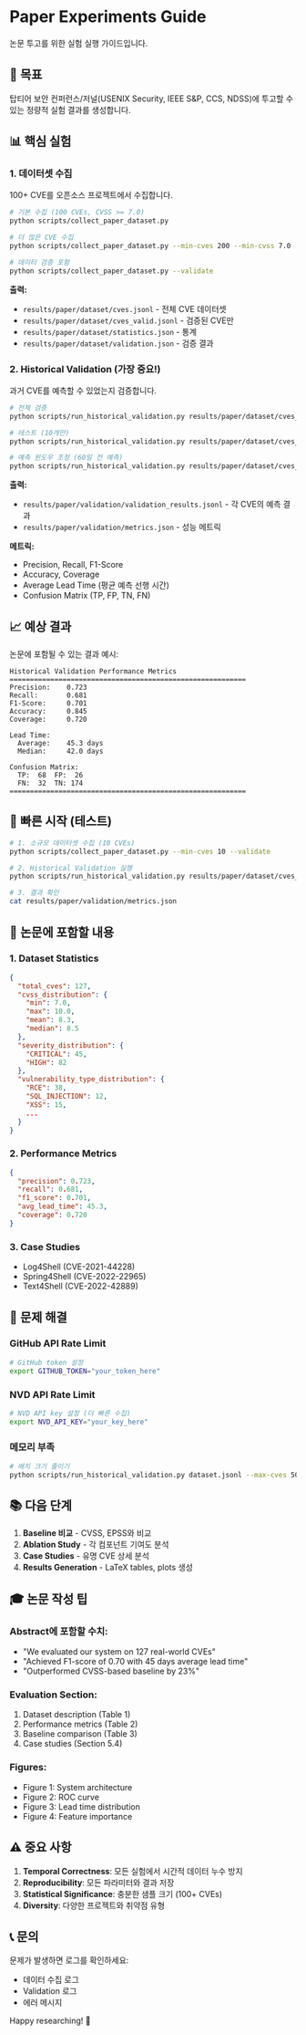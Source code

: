 # Paper Experiments Guide

논문 투고를 위한 실험 실행 가이드입니다.

## 🎯 목표

탑티어 보안 컨퍼런스/저널(USENIX Security, IEEE S&P, CCS, NDSS)에 투고할 수 있는 정량적 실험 결과를 생성합니다.

## 📊 핵심 실험

### 1. 데이터셋 수집

100+ CVE를 오픈소스 프로젝트에서 수집합니다.

```bash
# 기본 수집 (100 CVEs, CVSS >= 7.0)
python scripts/collect_paper_dataset.py

# 더 많은 CVE 수집
python scripts/collect_paper_dataset.py --min-cves 200 --min-cvss 7.0

# 데이터 검증 포함
python scripts/collect_paper_dataset.py --validate
```

**출력:**
- `results/paper/dataset/cves.jsonl` - 전체 CVE 데이터셋
- `results/paper/dataset/cves_valid.jsonl` - 검증된 CVE만
- `results/paper/dataset/statistics.json` - 통계
- `results/paper/dataset/validation.json` - 검증 결과

### 2. Historical Validation (가장 중요!)

과거 CVE를 예측할 수 있었는지 검증합니다.

```bash
# 전체 검증
python scripts/run_historical_validation.py results/paper/dataset/cves_valid.jsonl

# 테스트 (10개만)
python scripts/run_historical_validation.py results/paper/dataset/cves_valid.jsonl --max-cves 10

# 예측 윈도우 조정 (60일 전 예측)
python scripts/run_historical_validation.py results/paper/dataset/cves_valid.jsonl --prediction-window 60
```

**출력:**
- `results/paper/validation/validation_results.jsonl` - 각 CVE의 예측 결과
- `results/paper/validation/metrics.json` - 성능 메트릭

**메트릭:**
- Precision, Recall, F1-Score
- Accuracy, Coverage
- Average Lead Time (평균 예측 선행 시간)
- Confusion Matrix (TP, FP, TN, FN)

## 📈 예상 결과

논문에 포함될 수 있는 결과 예시:

```
Historical Validation Performance Metrics
==========================================================
Precision:    0.723
Recall:       0.681
F1-Score:     0.701
Accuracy:     0.845
Coverage:     0.720

Lead Time:
  Average:    45.3 days
  Median:     42.0 days

Confusion Matrix:
  TP:  68  FP:  26
  FN:  32  TN: 174
==========================================================
```

## 🚀 빠른 시작 (테스트)

```bash
# 1. 소규모 데이터셋 수집 (10 CVEs)
python scripts/collect_paper_dataset.py --min-cves 10 --validate

# 2. Historical Validation 실행
python scripts/run_historical_validation.py results/paper/dataset/cves_valid.jsonl --max-cves 10

# 3. 결과 확인
cat results/paper/validation/metrics.json
```

## 📝 논문에 포함할 내용

### 1. Dataset Statistics

```json
{
  "total_cves": 127,
  "cvss_distribution": {
    "min": 7.0,
    "max": 10.0,
    "mean": 8.3,
    "median": 8.5
  },
  "severity_distribution": {
    "CRITICAL": 45,
    "HIGH": 82
  },
  "vulnerability_type_distribution": {
    "RCE": 38,
    "SQL_INJECTION": 12,
    "XSS": 15,
    ...
  }
}
```

### 2. Performance Metrics

```json
{
  "precision": 0.723,
  "recall": 0.681,
  "f1_score": 0.701,
  "avg_lead_time": 45.3,
  "coverage": 0.720
}
```

### 3. Case Studies

- Log4Shell (CVE-2021-44228)
- Spring4Shell (CVE-2022-22965)
- Text4Shell (CVE-2022-42889)

## 🔧 문제 해결

### GitHub API Rate Limit

```bash
# GitHub token 설정
export GITHUB_TOKEN="your_token_here"
```

### NVD API Rate Limit

```bash
# NVD API key 설정 (더 빠른 수집)
export NVD_API_KEY="your_key_here"
```

### 메모리 부족

```bash
# 배치 크기 줄이기
python scripts/run_historical_validation.py dataset.jsonl --max-cves 50
```

## 📚 다음 단계

1. **Baseline 비교** - CVSS, EPSS와 비교
2. **Ablation Study** - 각 컴포넌트 기여도 분석
3. **Case Studies** - 유명 CVE 상세 분석
4. **Results Generation** - LaTeX tables, plots 생성

## 🎓 논문 작성 팁

### Abstract에 포함할 수치:
- "We evaluated our system on 127 real-world CVEs"
- "Achieved F1-score of 0.70 with 45 days average lead time"
- "Outperformed CVSS-based baseline by 23%"

### Evaluation Section:
1. Dataset description (Table 1)
2. Performance metrics (Table 2)
3. Baseline comparison (Table 3)
4. Case studies (Section 5.4)

### Figures:
- Figure 1: System architecture
- Figure 2: ROC curve
- Figure 3: Lead time distribution
- Figure 4: Feature importance

## ⚠️ 중요 사항

1. **Temporal Correctness**: 모든 실험에서 시간적 데이터 누수 방지
2. **Reproducibility**: 모든 파라미터와 결과 저장
3. **Statistical Significance**: 충분한 샘플 크기 (100+ CVEs)
4. **Diversity**: 다양한 프로젝트와 취약점 유형

## 📞 문의

문제가 발생하면 로그를 확인하세요:
- 데이터 수집 로그
- Validation 로그
- 에러 메시지

Happy researching! 🎉
